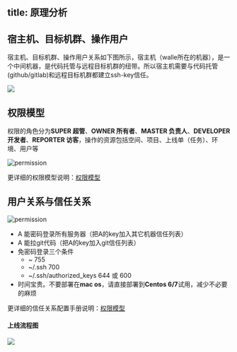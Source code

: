 title: 原理分析
---

## 宿主机、目标机群、操作用户
宿主机、目标机群、操作用户关系如下图所示，宿主机（walle所在的机器），是一个中间机器，是代码托管与远程目标机群的纽带。所以宿主机需要与代码托管(github/gitlab)和远程目标机群都建立ssh-key信任。


![](./static/walle-flow-relation.jpg)

## 权限模型
权限的角色分为**SUPER 超管**、**OWNER 所有者**、**MASTER 负责人**、**DEVELOPER 开发者**、**REPORTER 访客**，操作的资源包括空间、项目、上线单（任务）、环境、用户等

![permission](/docs/2/zh-cn/static/permission.png)

更详细的权限模型说明：[权限模型](https://walle-web.io/docs/2/permission.html)

## 用户关系与信任关系
![permission](/docs/2/zh-cn/static/user-relations.png)


- A 能密码登录所有服务器（把A的key加入其它机器信任列表）
- A 能拉git代码（把A的key加入git信任列表）
- 免密码登录三个条件
  - ~ 755
  - ~/.ssh 700
  - ~/.ssh/authorized_keys 644 或 600
- 时间宝贵。不要部署在**mac os**，请直接部署到**Centos 6/7**试用，减少不必要的麻烦

更详细的信任关系配置手册说明：[权限模型](http://walle-web.io/docs/troubleshooting.html#Authentication-failed)


#### 上线流程图
![](./static/walle-flow-deploy.jpg)
